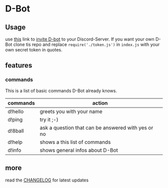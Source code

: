 # D-Bot
## Usage
use [this](https://discordapp.com/api/oauth2/authorize?client_id=384572972851265538&scope=bot&permissions=1) link to
[invite D-bot](https://discordapp.com/api/oauth2/authorize?client_id=384572972851265538&scope=bot&permissions=1) to your Discord-Server.
If you want your own D-Bot clone tis repo and replace `require('./token.js')` in `index.js` with your own secret token in quotes.

## features
### commands
This is a list of basic commands D-Bot already knows.

| commands | action |
| --- | --- |
| d!hello | greets you with your name |
| d!ping | try it ;-) |
| d!8ball | ask a question that can be answered with yes or no |
| d!help | shows a this list of commands |
| d!info | shows general infos about D-Bot |

## more
read the [CHANGELOG](https://github.com/mjkatgithub/d-bot/blob/master/CHANGELOG.md) for latest updates
